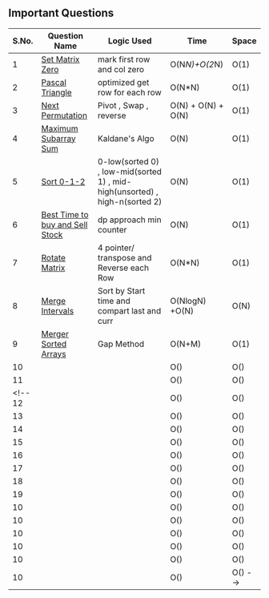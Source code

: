 ## Important Questions

S.No. | Question Name | Logic Used  | Time | Space
------|---------------|--------------|----------|--------|
1 | [Set Matrix Zero](./01-set-matrix-zero.cpp) | mark first row and col zero| O(N*N)+O(2*N) | O(1)
2 | [Pascal Triangle](./02-pascals-triangle.cpp) |optimized get row for each row | O(N*N) | O(1) 
3 | [Next Permutation](./03-next-permutation.cpp) |Pivot , Swap , reverse | O(N) + O(N) + O(N) | O(1)  
4 | [Maximum Subarray Sum](./04-maximum-subarray-sum.cpp) |Kaldane's Algo| O(N) | O(1)  
5 | [Sort 0-1-2](./05-sort-012.cpp) |0-low(sorted 0) , low-mid(sorted 1) , mid-high(unsorted) , high-n(sorted 2)| O(N) | O(1)  
6 | [Best Time to buy and Sell Stock](./06-best-time-to-buy-sell-stock.cpp) |dp approach min counter| O(N) | O(1)  
7 | [Rotate Matrix](./07-rotate-matrix.cpp) |4 pointer/ transpose and Reverse each Row| O(N*N) | O(1)  
8 | [Merge Intervals](./08-merge-intervals.cpp) |Sort by Start time and compart last and curr| O(NlogN) +O(N) | O(N)  
9 | [Merger Sorted Arrays](./09-merge-sorted-array.cpp) |Gap Method| O(N+M) | O(1)  
10 | []() || O() | O() 
11 | []() || O() | O() 
<!-- 12 | []() || O() | O() 
13 | []() || O() | O() 
14 | []() || O() | O() 
15 | []() || O() | O() 
16 | []() || O() | O() 
17 | []() || O() | O() 
18 | []() || O() | O() 
19 | []() || O() | O() 
10 | []() || O() | O() 
10 | []() || O() | O() 
10 | []() || O() | O() 
10 | []() || O() | O() 
10 | []() || O() | O() 
10 | []() || O() | O()  -->
